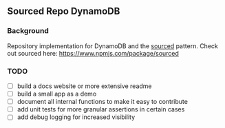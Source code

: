 ## Sourced Repo DynamoDB

### Background

Repository implementation for DynamoDB and the [sourced](https://www.npmjs.com/package/sourced) pattern. Check out sourced here: https://www.npmjs.com/package/sourced

### TODO

- [ ] build a docs website or more extensive readme
- [ ] build a small app as a demo
- [ ] document all internal functions to make it easy to contribute
- [ ] add unit tests for more granular assertions in certain cases
- [ ] add debug logging for increased visibility
